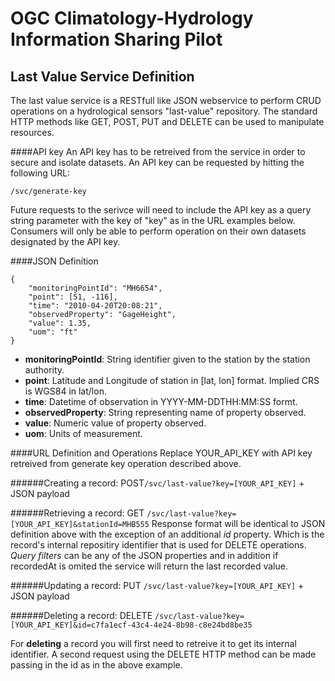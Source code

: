 # OGC Climatology-Hydrology Information Sharing Pilot

## Last Value Service Definition
The last value service is a RESTfull like JSON webservice to perform CRUD operations on a hydrological sensors "last-value" repository. The standard HTTP methods like GET, POST, PUT and DELETE can be used to manipulate resources. 


####API key
An API key has to be retreived from the service in order to secure and isolate datasets. An API key can be requested by hitting the following URL:

``/svc/generate-key``

Future requests to the serivce will need to include the API key as a query string parameter with the key of "key" as in the URL examples below. Consumers will only be able to perform operation on their own datasets designated by the API key. 

####JSON Definition
````
{
	"monitoringPointId": "MH6654",
	"point": [51, -116],
	"time": "2010-04-20T20:08:21",
	"observedProperty": "GageHeight",
	"value": 1.35,
	"uom": "ft"
}	
````


- **monitoringPointId**: String identifier given to the station by the station authority.
- **point**: Latitude and Longitude of station in [lat, lon] format. Implied CRS is WGS84 in lat/lon.
- **time**: Datetime of observation in YYYY-MM-DDTHH:MM:SS formt.
- **observedProperty**: String representing name of property observed.
- **value**: Numeric value of property observed.
- **uom**: Units of measurement.

####URL Definition and Operations
Replace YOUR_API_KEY with API key retreived from generate key operation described above.

######Creating a record: 
POST``/svc/last-value?key=[YOUR_API_KEY]`` + JSON payload

######Retrieving a record: 
GET ``/svc/last-value?key=[YOUR_API_KEY]&stationId=MHB555``
Response format will be identical to JSON definition above with the exception of an additional *id* property. Which is the record's internal repositiry identifier that is used for DELETE operations. *Query filters* can be any of the JSON properties and in addition if recordedAt is omited the service will return the last recorded value.

######Updating a record: 
PUT ``/svc/last-value?key=[YOUR_API_KEY]`` + JSON payload

######Deleting a record: DELETE ``/svc/last-value?key=[YOUR_API_KEY]&id=c7fa1ecf-43c4-4e24-8b98-c8e24bd8be35``

For **deleting** a record you will first need to retreive it to get its internal identifier. A second request using the DELETE HTTP method can be made passing in the id as in the above example.




